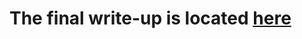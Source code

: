 # The final write-up is located [here](https://github.com/cjschu17/drdwPortfolio/blob/master/FinalProjectWriteup.md)
